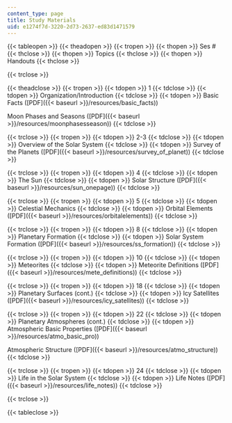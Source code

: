 ```yaml
---
content_type: page
title: Study Materials
uid: e1274f7d-3220-2d73-2637-ed83d1471579
---
```


{{< tableopen >}}
{{< theadopen >}}
{{< tropen >}}
{{< thopen >}}
Ses #
{{< thclose >}}
{{< thopen >}}
Topics
{{< thclose >}}
{{< thopen >}}
Handouts
{{< thclose >}}

{{< trclose >}}

{{< theadclose >}}
{{< tropen >}}
{{< tdopen >}}
1
{{< tdclose >}}
{{< tdopen >}}
Organization/Introduction
{{< tdclose >}}
{{< tdopen >}}
Basic Facts ([PDF]({{< baseurl >}}/resources/basic_facts))  
  
Moon Phases and Seasons ([PDF]({{< baseurl >}}/resources/moonphasesseason))
{{< tdclose >}}

{{< trclose >}}
{{< tropen >}}
{{< tdopen >}}
2-3
{{< tdclose >}}
{{< tdopen >}}
Overview of the Solar System
{{< tdclose >}}
{{< tdopen >}}
Survey of the Planets ([PDF]({{< baseurl >}}/resources/survey_of_planet))
{{< tdclose >}}

{{< trclose >}}
{{< tropen >}}
{{< tdopen >}}
4
{{< tdclose >}}
{{< tdopen >}}
The Sun
{{< tdclose >}}
{{< tdopen >}}
Solar Structure ([PDF]({{< baseurl >}}/resources/sun_onepage))
{{< tdclose >}}

{{< trclose >}}
{{< tropen >}}
{{< tdopen >}}
5
{{< tdclose >}}
{{< tdopen >}}
Celestial Mechanics
{{< tdclose >}}
{{< tdopen >}}
Orbital Elements ([PDF]({{< baseurl >}}/resources/orbitalelements))
{{< tdclose >}}

{{< trclose >}}
{{< tropen >}}
{{< tdopen >}}
8
{{< tdclose >}}
{{< tdopen >}}
Planetary Formation
{{< tdclose >}}
{{< tdopen >}}
Solar System Formation ([PDF]({{< baseurl >}}/resources/ss_formation))
{{< tdclose >}}

{{< trclose >}}
{{< tropen >}}
{{< tdopen >}}
10
{{< tdclose >}}
{{< tdopen >}}
Meteorites
{{< tdclose >}}
{{< tdopen >}}
Meteorite Definitions ([PDF]({{< baseurl >}}/resources/mete_definitions))
{{< tdclose >}}

{{< trclose >}}
{{< tropen >}}
{{< tdopen >}}
18
{{< tdclose >}}
{{< tdopen >}}
Planetary Surfaces (cont.)
{{< tdclose >}}
{{< tdopen >}}
Icy Satellites ([PDF]({{< baseurl >}}/resources/icy_satellites))
{{< tdclose >}}

{{< trclose >}}
{{< tropen >}}
{{< tdopen >}}
22
{{< tdclose >}}
{{< tdopen >}}
Planetary Atmospheres (cont.)
{{< tdclose >}}
{{< tdopen >}}
Atmospheric Basic Properties ([PDF]({{< baseurl >}}/resources/atmo_basic_pro))  
  
Atmospheric Structure ([PDF]({{< baseurl >}}/resources/atmo_structure))
{{< tdclose >}}

{{< trclose >}}
{{< tropen >}}
{{< tdopen >}}
24
{{< tdclose >}}
{{< tdopen >}}
Life in the Solar System
{{< tdclose >}}
{{< tdopen >}}
Life Notes ([PDF]({{< baseurl >}}/resources/life_notes))
{{< tdclose >}}

{{< trclose >}}

{{< tableclose >}}